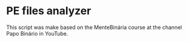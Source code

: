 # PE files analyzer 

This script was make based on the MenteBinária course at the channel Papo Binário in YouTube.